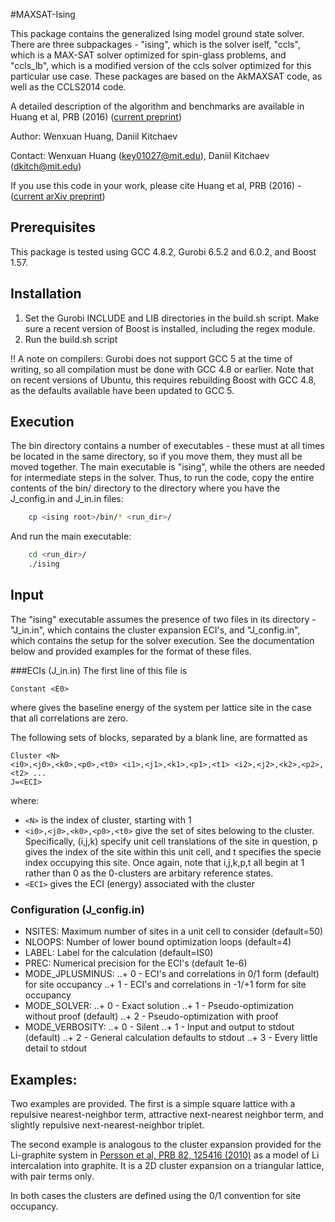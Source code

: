 #MAXSAT-Ising

This package contains the generalized Ising model ground
state solver. There are three subpackages - "ising", which is the solver
iself, "ccls", which is a MAX-SAT solver optimized for spin-glass problems,
and "ccls_lb", which is a modified version of the ccls solver optimized for
this particular use case. These packages are based on the AkMAXSAT code, as
well as the CCLS2014 code.


A detailed description of the algorithm and benchmarks are available in 
Huang et al, PRB (2016) ([current preprint](https://arxiv.org/abs/1604.06722))


Author:	Wenxuan Huang, Daniil Kitchaev


Contact: Wenxuan Huang (key01027@mit.edu), Daniil Kitchaev (dkitch@mit.edu)


If you use this code in your work, please cite Huang et al, PRB (2016) -
([current arXiv preprint](https://arxiv.org/abs/1604.06722))

Prerequisites
-------------------------------------------------------------------------------
This package is tested using GCC 4.8.2, Gurobi 6.5.2 and 6.0.2, and Boost 1.57.


Installation
-------------------------------------------------------------------------------
1. Set the Gurobi INCLUDE and LIB directories in the build.sh script. Make sure
	a recent version of Boost is installed, including the regex module.
2. Run the build.sh script

!! A note on compilers: Gurobi does not support GCC 5 at the time of writing, 
so all compilation must be done with GCC 4.8 or earlier. Note that on recent
versions of Ubuntu, this requires rebuilding Boost with GCC 4.8, as the
defaults available have been updated to GCC 5.


Execution
-------------------------------------------------------------------------------
The bin directory contains a number of executables - these must at all times
be located in the same directory, so if you move them, they must all be moved
together. The main executable is "ising", while the others are needed for
intermediate steps in the solver.
Thus, to run the code, copy the entire contents of the bin/ directory to the
directory where you have the J_config.in and J_in.in files:

```bash
    cp <ising root>/bin/* <run_dir>/

```
And run the main executable:

```bash
    cd <run_dir>/
    ./ising
```


Input
-------------------------------------------------------------------------------
The "ising" executable assumes the presence of two files in its directory -
"J_in.in", which contains the cluster expansion ECI's, and "J_config.in",
which contains the setup for the solver execution. See the documentation
below and provided examples for the format of these files.


###ECIs (J_in.in)
The first line of this file is

```
Constant <E0>
```
where <E0> gives the baseline energy of the system per lattice site in the case
that all correlations are zero.

The following sets of blocks, separated by a blank line, are formatted as
```
Cluster <N>
<i0>,<j0>,<k0>,<p0>,<t0> <i1>,<j1>,<k1>,<p1>,<t1> <i2>,<j2>,<k2>,<p2>,<t2> ...
J=<ECI>
```
where:
+ `<N>` is the index of cluster, starting with 1
+ `<i0>,<j0>,<k0>,<p0>,<t0>` give the set of sites belowing to the cluster.
  Specifically, (i,j,k) specify unit cell translations of the site in question,
  p gives the index of the site within this unit cell, and t specifies the
  specie index occupying this site. Once again, note that i,j,k,p,t all begin
  at 1 rather than 0 as the 0-clusters are arbitary reference states.
+ `<ECI>` gives the ECI (energy) associated with the cluster

### Configuration (J_config.in)
+ NSITES: Maximum number of sites in a unit cell to consider (default=50)
+ NLOOPS: Number of lower bound optimization loops (default=4)
+ LABEL: Label for the calculation (default=IS0)
+ PREC: Numerical precision for the ECI's (default 1e-6)
+ MODE_JPLUSMINUS:
..+ 0 - ECI's and correlations in 0/1 form (default) for site occupancy
..+ 1 - ECI's and correlations in -1/+1 form for site occupancy
+ MODE_SOLVER:
..+ 0 - Exact solution
..+ 1 - Pseudo-optimization without proof (default)
..+ 2 - Pseudo-optimization with proof
+ MODE_VERBOSITY:
..+ 0 - Silent
..+ 1 - Input and output to stdout (default)
..+ 2 - General calculation defaults to stdout
..+ 3 - Every little detail to stdout

Examples:
------------------------------------------------------------------------------
Two examples are provided. The first is a simple square lattice with a
repulsive nearest-neighbor term, attractive next-nearest neighbor term,
and slightly repulsive next-nearest-neighbor triplet.

The second example is analogous to the cluster expansion provided for the
Li-graphite system in [Persson et al, PRB 82, 125416 (2010)](http://journals.aps.org/prb/abstract/10.1103/PhysRevB.82.125416)
 as a model of Li intercalation into graphite. It is a 2D cluster expansion on a triangular
lattice, with pair terms only.

In both cases the clusters are defined using the 0/1 convention for site
occupancy.
